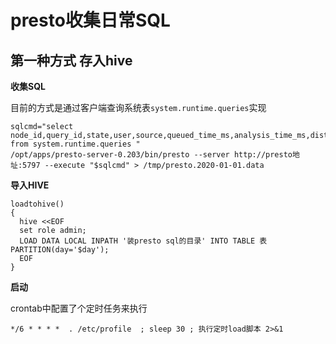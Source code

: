 # presto收集日常SQL

## 第一种方式 存入hive

**收集SQL**

目前的方式是通过客户端查询系统表`system.runtime.queries`实现

```
sqlcmd="select node_id,query_id,state,user,source,queued_time_ms,analysis_time_ms,distributed_planning_time_ms,created,started,last_heartbeat,\"end\",query from system.runtime.queries "
/opt/apps/presto-server-0.203/bin/presto --server http://presto地址:5797 --execute "$sqlcmd" > /tmp/presto.2020-01-01.data
```

**导入HIVE**

```
loadtohive()
{
  hive <<EOF
  set role admin;
  LOAD DATA LOCAL INPATH '装presto sql的目录' INTO TABLE 表 PARTITION(day='$day');
  EOF
}
```

**启动**

crontab中配置了个定时任务来执行

```
*/6 * * * *  . /etc/profile  ; sleep 30 ; 执行定时load脚本 2>&1
```